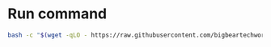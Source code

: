 # Run command

```bash
bash -c "$(wget -qLO - https://raw.githubusercontent.com/bigbeartechworld/big-bear-scripts/master/change-qbittorrent-image/run.sh)"
```
